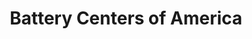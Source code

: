 ---
title: "Battery Centers of America"
url: /ferndale/battery-centers-of-america/
shop: Autoteile
---